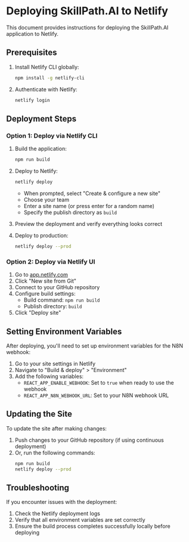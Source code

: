 # Deploying SkillPath.AI to Netlify

This document provides instructions for deploying the SkillPath.AI application to Netlify.

## Prerequisites

1. Install Netlify CLI globally:
   ```bash
   npm install -g netlify-cli
   ```

2. Authenticate with Netlify:
   ```bash
   netlify login
   ```

## Deployment Steps

### Option 1: Deploy via Netlify CLI

1. Build the application:
   ```bash
   npm run build
   ```

2. Deploy to Netlify:
   ```bash
   netlify deploy
   ```
   - When prompted, select "Create & configure a new site"
   - Choose your team
   - Enter a site name (or press enter for a random name)
   - Specify the publish directory as `build`

3. Preview the deployment and verify everything looks correct

4. Deploy to production:
   ```bash
   netlify deploy --prod
   ```

### Option 2: Deploy via Netlify UI

1. Go to [app.netlify.com](https://app.netlify.com)
2. Click "New site from Git"
3. Connect to your GitHub repository
4. Configure build settings:
   - Build command: `npm run build`
   - Publish directory: `build`
5. Click "Deploy site"

## Setting Environment Variables

After deploying, you'll need to set up environment variables for the N8N webhook:

1. Go to your site settings in Netlify
2. Navigate to "Build & deploy" > "Environment"
3. Add the following variables:
   - `REACT_APP_ENABLE_WEBHOOK`: Set to `true` when ready to use the webhook
   - `REACT_APP_N8N_WEBHOOK_URL`: Set to your N8N webhook URL

## Updating the Site

To update the site after making changes:

1. Push changes to your GitHub repository (if using continuous deployment)
2. Or, run the following commands:
   ```bash
   npm run build
   netlify deploy --prod
   ```

## Troubleshooting

If you encounter issues with the deployment:

1. Check the Netlify deployment logs
2. Verify that all environment variables are set correctly
3. Ensure the build process completes successfully locally before deploying
